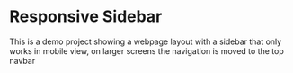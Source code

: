 # Responsive Sidebar

This is a demo project showing a webpage layout with a sidebar that only works in mobile view, on larger screens the navigation is moved to the top navbar
